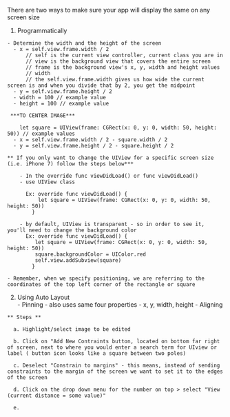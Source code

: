<!-- Auto Layout - how to make your app look beautiful on every screen size --> 

There are two ways to make sure your app will display the same on any screen size 

  1. Programmatically 
  
    - Determine the width and the height of the screen
      - x = self.view.frame.width / 2
          // self is the current view controller, current class you are in 
          // view is the background view that covers the entire screen
          // frame is the background view's x, y, width and height values 
          // width 
          // the self.view.frame.width gives us how wide the current screen is and when you divide that by 2, you get the midpoint
      - y = self.view.frame.height / 2
      - width = 100 // example value
      - height = 100 // example value 
      
     ***TO CENTER IMAGE***
     
        let square = UIView(frame: CGRect(x: 0, y: 0, width: 50, height: 50)) // example values
      - x = self.view.frame.width / 2 - square.width / 2
      - y = self.view.frame.height / 2 - square.height / 2 
      
    ** If you only want to change the UIView for a specific screen size (i.e. iPhone 7) follow the steps below***
    
        - In the override func viewDidLoad() or func viewDidLoad() 
        - use UIView class
      
          Ex: override func viewDidLoad() {
              let square = UIView(frame: CGRect(x: 0, y: 0, width: 50, height: 50))
            }
            
        - by default, UIView is transparent - so in order to see it, you'll need to change the background color 
          Ex: override func viewDidLoad() {
             let square = UIView(frame: CGRect(x: 0, y: 0, width: 50, height: 50))
             square.backgroundColor = UIColor.red
             self.view.addSubview(square)
            }
            
    - Remember, when we specify positioning, we are referring to the coordinates of the top left corner of the rectangle or square 
    
  
  2. Using Auto Layout   
    - Pinning - also uses same four properties - x, y, width, height 
    - Aligning 
  
    ** Steps ** 
    
      a. Highlight/select image to be edited 
      
      b. Click on "Add New Contraints button, located on bottom far right of screen, next to where you would enter a search term for UIview or label ( button icon looks like a square between two poles)
      
      c. Deselect "Constrain to margins" - this means, instead of sending constraints to the margin of the screen we want to set it to the edges of the screen 
      
      d. Click on the drop down menu for the number on top > select "View (current distance = some value)"
      
      e. 
      
   